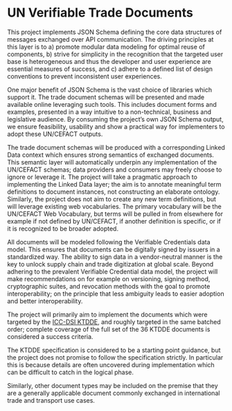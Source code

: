 # UN Verifiable Trade Documents

This project implements JSON Schema defining the core data structures of messages exchanged over API communication. The driving principles at this layer is to 
a) promote modular data modeling for optimal reuse of components, 
b) strive for simplicity in the recognition that the targeted user base is heterogeneous and thus the developer and user experience are essential measures of success, and 
c) adhere to a defined list of design conventions to prevent inconsistent user experiences.

One major benefit of JSON Schema is the vast choice of libraries which support it. The trade document schemas will be presented and made available online leveraging such tools. This includes document forms and examples, presented in a way intuitive to a non-technical, business and legislative audience. By consuming the project’s own JSON Schema output, we ensure feasibility, usability and show a practical way for implementers to adopt these UN/CEFACT outputs. 

The trade document schemas will be produced with a corresponding Linked Data context which ensures strong semantics of exchanged documents. This semantic layer will automatically underpin any implementation of the UN/CEFACT schemas; data providers and consumers may freely choose to ignore or leverage it. 
The project will take a pragmatic approach to implementing the Linked Data layer; the aim is to annotate meaningful term definitions to document instances, not constructing an elaborate ontology. Similarly, the project does not aim to create any new term definitions, but will leverage existing web vocabularies. The primary vocabulary will be the UN/CEFACT Web Vocabulary, but terms will be pulled in from elsewhere for example if not defined by UN/CEFACT, if another definition is specific, or if it is recognized to be broader adopted. 

All documents will be modeled following the Verifiable Credentials data model. This ensures that documents can be digitally signed by issuers in a standardized way. The ability to sign data in a vendor-neutral manner is the key to unlock supply chain and trade digitization at global scale. 
Beyond adhering to the prevalent Verifiable Credential data model, the project will make recommendations on for example on versioning, signing method, cryptographic suites, and revocation methods with the goal to promote interoperability; on the principle that less ambiguity leads to easier adoption and better interoperability. 

The project will primarily aim to implement the documents which were targeted by the [ICC-DSI KTDDE](https://www.digitalizetrade.org/ktdde/), and roughly targeted in the same batched order; complete coverage of the full set of the 36 KTDDE documents is considered a success criteria. 

The KTDDE specification is considered to be a starting point guidance, but the project does not promise to follow the specification strictly. In particular this is because details are often uncovered during implementation which can be difficult to catch in the logical phase. 

Similarly, other document types may be included on the premise that they are a generally applicable document commonly exchanged in international trade and transport use cases. 
